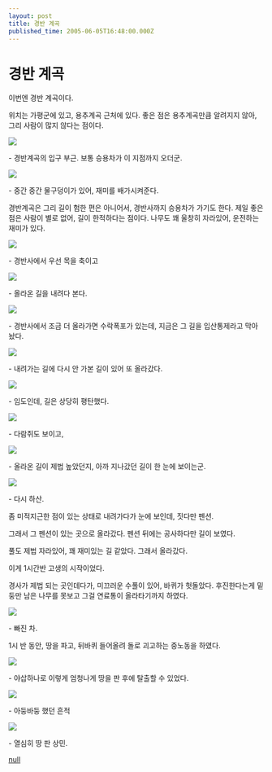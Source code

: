 ```yaml
---
layout: post
title: 경반 계곡
published_time: 2005-06-05T16:48:00.000Z
---
```


# 경반 계곡


이번엔 경반 계곡이다.

위치는 가평군에 있고, 용추계곡 근처에 있다. 좋은 점은 용추계곡만큼 알려지지 않아, 그리 사람이 많지 않다는 점이다.

![](../pds/200902/04/80/a0109780_498978b6b24a6.jpg)

\- 경반계곡의 입구 부근. 보통 승용차가 이 지점까지 오더군.

![](../pds/200902/04/80/a0109780_498978b6c6cf8.jpg)

\- 중간 중간 물구덩이가 있어, 재미를 배가시켜준다.

경반계곡은 그리 길이 험한 편은 아니어서, 경반사까지 승용차가 가기도 한다. 제일 좋은 점은 사람이 별로 없어, 길이 한적하다는 점이다. 나무도 꽤 울창히 자라있어, 운전하는 재미가 있다.

![](../pds/200902/04/80/a0109780_498978b6dec6e.jpg)

\- 경반사에서 우선 목을 축이고

![](../pds/200902/04/80/a0109780_498978b6f0762.jpg)

\- 올라온 길을 내려다 본다.

![](../pds/200902/04/80/a0109780_498978b7186c8.jpg)

\- 경반사에서 조금 더 올라가면 수락폭포가 있는데, 지금은 그 길을 입산통제라고 막아놨다.

![](../pds/200902/04/80/a0109780_498978b73042d.jpg)

\- 내려가는 길에 다시 안 가본 길이 있어 또 올라갔다.

![](../pds/200902/04/80/a0109780_498978b747eba.jpg)

\- 임도인데, 길은 상당히 평탄했다.

![](../pds/200902/04/80/a0109780_498978b75adf5.jpg)

\- 다람쥐도 보이고,

![](../pds/200902/04/80/a0109780_498978b772583.jpg)

\- 올라온 길이 제법 높았던지, 아까 지나갔던 길이 한 눈에 보이는군.

![](../pds/200902/04/80/a0109780_498978b784e9d.jpg)

\- 다시 하산.

좀 미적지근한 점이 있는 상태로 내려가다가 눈에 보인데, 짓다만 펜션.

그래서 그 펜션이 있는 곳으로 올라갔다. 펜션 뒤에는 공사하다만 길이 보였다.

풀도 제법 자라있어, 꽤 재미있는 길 같았다. 그래서 올라갔다.

이게 1시간반 고생의 시작이었다.

경사가 제법 되는 곳인데다가, 미끄러운 수풀이 있어, 바퀴가 헛돌았다. 후진한다는게 밑둥만 남은 나무를 못보고 그걸 연료통이 올라타기까지 하였다.

![](../pds/200902/04/80/a0109780_498978b7a091b.jpg)

\- 빠진 차.

1시 반 동안, 땅을 파고, 뒤바퀴 들어올려 돌로 괴고하는 중노동을 하였다.

![](../pds/200902/04/80/a0109780_498978b7b6c75.jpg)

\- 야삽하나로 이렇게 엄청나게 땅을 판 후에 탈출할 수 있었다.

![](../pds/200902/04/80/a0109780_498978b7db574.jpg)

\- 아둥바둥 했던 흔적

![](../pds/200902/04/80/a0109780_498978b7ef999.jpg)

\- 열심히 땅 판 상민.

[null](../6166745.html#6166745_1)


